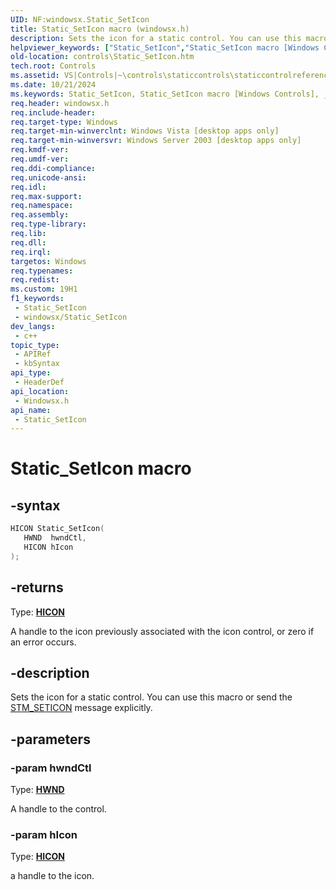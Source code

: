 ```yaml
---
UID: NF:windowsx.Static_SetIcon
title: Static_SetIcon macro (windowsx.h)
description: Sets the icon for a static control. You can use this macro or send the STM_SETICON message explicitly.
helpviewer_keywords: ["Static_SetIcon","Static_SetIcon macro [Windows Controls]","_win32_Static_SetIcon","_win32_Static_SetIcon_cpp","controls.Static_SetIcon","controls._win32_Static_SetIcon","windowsx/Static_SetIcon"]
old-location: controls\Static_SetIcon.htm
tech.root: Controls
ms.assetid: VS|Controls|~\controls\staticcontrols\staticcontrolreference\staticcontrolmacros\static_seticon.htm
ms.date: 10/21/2024
ms.keywords: Static_SetIcon, Static_SetIcon macro [Windows Controls], _win32_Static_SetIcon, _win32_Static_SetIcon_cpp, controls.Static_SetIcon, controls._win32_Static_SetIcon, windowsx/Static_SetIcon
req.header: windowsx.h
req.include-header: 
req.target-type: Windows
req.target-min-winverclnt: Windows Vista [desktop apps only]
req.target-min-winversvr: Windows Server 2003 [desktop apps only]
req.kmdf-ver: 
req.umdf-ver: 
req.ddi-compliance: 
req.unicode-ansi: 
req.idl: 
req.max-support: 
req.namespace: 
req.assembly: 
req.type-library: 
req.lib: 
req.dll: 
req.irql: 
targetos: Windows
req.typenames: 
req.redist: 
ms.custom: 19H1
f1_keywords:
 - Static_SetIcon
 - windowsx/Static_SetIcon
dev_langs:
 - c++
topic_type:
 - APIRef
 - kbSyntax
api_type:
 - HeaderDef
api_location:
 - Windowsx.h
api_name:
 - Static_SetIcon
---
```


# Static_SetIcon macro

## -syntax

```cpp
HICON Static_SetIcon(
   HWND  hwndCtl,
   HICON hIcon
);
```

## -returns

Type: **[HICON](/windows/desktop/winprog/windows-data-types)**

A handle to the icon previously associated with the icon control, or zero if an error occurs.


## -description

Sets the icon for a static control. You can use this macro or send the <a href="/windows/desktop/Controls/stm-seticon">STM_SETICON</a> message explicitly.

## -parameters

### -param hwndCtl

Type: <b><a href="/windows/desktop/WinProg/windows-data-types">HWND</a></b>

A handle to the control.

### -param hIcon

Type: <b><a href="/windows/desktop/WinProg/windows-data-types">HICON</a></b>

a handle to the icon.
